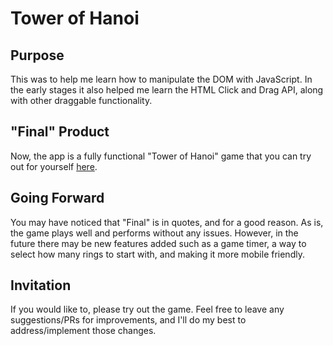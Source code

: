 # Tower of Hanoi

## Purpose

This was to help me learn how to manipulate the DOM with JavaScript. In the early stages it also helped me learn the
HTML Click and Drag API, along with other draggable functionality.

## "Final" Product

Now, the app is a fully functional "Tower of Hanoi" game that you can try out for yourself
[here](https://wesstep.github.io/towerOfHanoi).

## Going Forward

You may have noticed that "Final" is in quotes, and for a good reason. As is, the game plays well and performs without
any issues. However, in the future there may be new features added such as a game timer, a way to select how many rings
to start with, and making it more mobile friendly.

## Invitation

If you would like to, please try out the game. Feel free to leave any suggestions/PRs for improvements, and I'll do my
best to address/implement those changes.